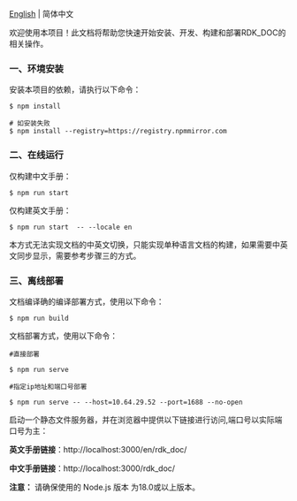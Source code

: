 [English](./README.md) | 简体中文

欢迎使用本项目！此文档将帮助您快速开始安装、开发、构建和部署RDK_DOC的相关操作。


### 一、环境安装

安装本项目的依赖，请执行以下命令：

```shell
$ npm install

# 如安装失败
$ npm install --registry=https://registry.npmmirror.com
```

### 二、在线运行

仅构建中文手册：

```shell
$ npm run start
```

仅构建英文手册：

```shell
$ npm run start  -- --locale en
```

本方式无法实现文档的中英文切换，只能实现单种语言文档的构建，如果需要中英文同步显示，需要参考步骤三的方式。


### 三、离线部署

文档编译确的编译部署方式，使用以下命令：

```shell
$ npm run build
```

文档部署方式，使用以下命令：

```shell
#直接部署

$ npm run serve

#指定ip地址和端口号部署

$ npm run serve -- --host=10.64.29.52 --port=1688 --no-open

```

启动一个静态文件服务器，并在浏览器中提供以下链接进行访问,端口号以实际端口号为主：

**英文手册链接**：http://localhost:3000/en/rdk_doc/

**中文手册链接**：http://localhost:3000/rdk_doc/


**注意：** 请确保使用的 Node.js 版本 为18.0或以上版本。

